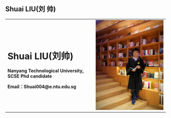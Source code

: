 ## Shuai LIU(刘 帅)

<table border="0">
  <tr>
    <td width="55%">
      <h1>Shuai LIU(刘帅)</h1>
      <p><b>Nanyang Technological University, SCSE Phd candidate</b></p>
      <p><b>Email：Shuai004@e.ntu.edu.sg</b></p>
    </td>
    <td width="45%">
      <img src="/mmexport1594121939607.jpg" width="100%">      
    </td>
  </tr>
</table>

